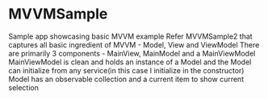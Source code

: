# MVVMSample
Sample app showcasing basic MVVM example
Refer MVVMSample2 that captures all basic ingredient of MVVM - Model, View and ViewModel
There are primarily 3 components - MainView, MainModel and a MainViewModel
MainViewModel is clean and holds an instance of a Model and the Model can initialize from any service(in this case I initialize in the constructor)
Model has an observable collection and a current item to show current selection
